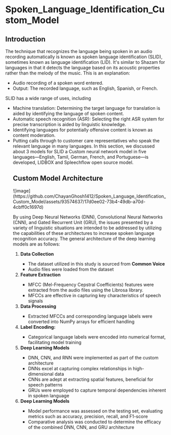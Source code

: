 # Spoken_Language_Identification_Custom_Model


<h2>Introduction</h2>
<p>
The technique that recognizes the language being spoken in an audio recording automatically is known as spoken language identification (SLID), sometimes known as language identification (LID). It's similar to Shazam for languages in that it detects the language based on its acoustic properties rather than the melody of the music. This is an explanation:
<ul>
<li>Audio recording of a spoken word entered.</li>
<li>Output: The recorded language, such as English, Spanish, or French.</li>
</ul>
SLID has a wide range of uses, including
<ul>
<li>Machine translation: Determining the target language for translation is aided by identifying the language of spoken content.</li>
<li>Automatic speech recognition (ASR): Selecting the right ASR system for precise transcription is aided by linguistic knowledge.</li>
<li>Identifying languages for potentially offensive content is known as content moderation.
<li>Putting calls through to customer care representatives who speak the relevant language in many languages.
In this section, we discussed about 3 models for SLID a Custom neural network model  in five languages—English, Tamil, German, French, and Portuguese—is developed, LIDBOX  and Spleechflow open source model.  
</p>

<h2>Custom Model Architecture</h2>
![image](https://github.com/ChayanGhosh1412/Spoken_Language_Identification_Custom_Model/assets/93574637/17d0ee02-73b4-49db-a70d-4cbff0c1697d)

By using Deep Neural Networks (DNN), Convolutional Neural Networks (CNN), and Gated Recurrent Unit (GRU), the issues presented by a variety of linguistic situations are intended to be addressed by utilizing the capabilities of these architectures to increase spoken language recognition accuracy. The general architecture of the deep learning models are as follows:
<ol>
  <li><b>Data Collection</b></li>
  <ul>
    <li>The dataset utilized in this study is sourced from <b>Common Voice</b></li>
    <li>Audio files were loaded from the dataset</li>
  </ul>

  <li><b>Feature Extraction</b></li>
    <ul>
    <li>MFCC (Mel-Frequency Cepstral Coefficients) features were extracted from the audio files using the Librosa library.</li>
    <li>MFCCs are effective in capturing key characteristics of speech signals</li>
  </ul>
  
  <li><b>Data Processing</b></li>
   <ul>
    <li>Extracted MFCCs and corresponding language labels were converted into NumPy arrays for efficient handling</li>
  </ul>
  
  <li><b>Label Encoding:</b></li>
  <ul>
    <li>Categorical language labels were encoded into numerical format, facilitating model training</li>
  </ul>
  
  <li><b>Deep Learning Models</b></li>
  <ul>
    <li>DNN, CNN, and RNN were implemented as part of the custom architecture</li>
    <li>DNNs excel at capturing complex relationships in high-dimensional data</li>
    <li>CNNs are adept at extracting spatial features, beneficial for speech patterns</li>
    <li>GRUs were employed to capture temporal dependencies inherent in spoken language</li>
  </ul>

  <li><b>Deep Learning Models</b></li>
   <ul>
    <li>Model performance was assessed on the testing set, evaluating metrics such as accuracy, precision, recall, and F1-score</li>
    <li>Comparative analysis was conducted to determine the efficacy of the combined DNN, CNN, and GRU architecture</li>
  </ul>

</ol>
